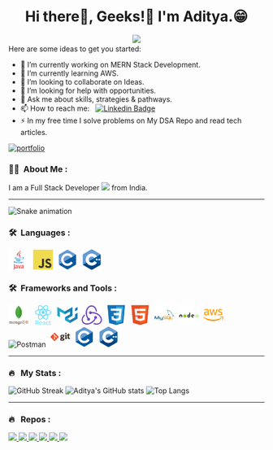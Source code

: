 <h1 align="center">Hi there👋, Geeks!👀 I'm  Aditya.😁 </h1><a target="_blank">

<div id="header" align="center">
  <img src="https://media.giphy.com/media/M9gbBd9nbDrOTu1Mqx/giphy.gif" width="100"/>
</div>
Here are some ideas to get you started:

- 🔭 I’m currently working on MERN Stack Development.
- 🌱 I’m currently learning AWS.
- 👯 I’m looking to collaborate on Ideas.
- 🤔 I’m looking for help with opportunities.
- 💬 Ask me about skills, strategies & pathways.
- 📫 How to reach me: &nbsp; [![Linkedin Badge](https://img.shields.io/badge/-AdityaNarayan29-blue?style=flat&logo=Linkedin&logoColor=white)](https://www.linkedin.com/in/adityanarayan29/)
- ⚡ In my free time I solve problems on My DSA Repo and read tech articles.


[![portfolio](https://img.shields.io/badge/my_portfolio-000?style=for-the-badge&logo=ko-fi&logoColor=white)](https://aditya29.netlify.app/)


### :technologist: &nbsp;About Me :

I am a Full Stack Developer <img src="https://media.giphy.com/media/WUlplcMpOCEmTGBtBW/giphy.gif" width="30"> from India.

---
  ![Snake animation](https://github.com/AdityaNarayan2000/AdityaNarayan2000/blob/output/github-contribution-grid-snake.svg)

### 🛠 &nbsp;Languages :

<p>
<img src="https://github.com/devicons/devicon/blob/master/icons/java/java-original-wordmark.svg" title="Java" alt="Java" width="40" height="40"/>&nbsp;
<img src="https://github.com/devicons/devicon/blob/master/icons/javascript/javascript-original.svg" title="JavaScript" alt="JavaScript" width="40" height="40"/>&nbsp;
<img src="https://github.com/devicons/devicon/blob/master/icons/c/c-original.svg" title="Git" **alt="Git" width="40" height="40"/>&nbsp;
<img src="https://github.com/devicons/devicon/blob/master/icons/cplusplus/cplusplus-original.svg" title="Git" **alt="Git" width="40" height="40"/>&nbsp;
</p>
 

### 🛠 &nbsp;Frameworks and Tools :

<p>
<img src="https://github.com/devicons/devicon/blob/master/icons/mongodb/mongodb-original-wordmark.svg" title="Java" alt="Java" width="40" height="40"/>&nbsp;
<img src="https://github.com/devicons/devicon/blob/master/icons/react/react-original-wordmark.svg" title="React" alt="React" width="40" height="40"/>&nbsp;
<img src="https://github.com/devicons/devicon/blob/master/icons/materialui/materialui-original.svg" title="Material UI" alt="Material UI" width="40" height="40"/>&nbsp;
<img src="https://github.com/devicons/devicon/blob/master/icons/redux/redux-original.svg" title="Redux" alt="Redux " width="40" height="40"/>&nbsp;
<img src="https://github.com/devicons/devicon/blob/master/icons/css3/css3-original.svg"  title="CSS3" alt="CSS" width="40" height="40"/>&nbsp;
<img src="https://github.com/devicons/devicon/blob/master/icons/html5/html5-original.svg" title="HTML5" alt="HTML" width="40" height="40"/>&nbsp;
<img src="https://github.com/devicons/devicon/blob/master/icons/mysql/mysql-original-wordmark.svg" title="MySQL"  alt="MySQL" width="40" height="40"/>&nbsp;
<img src="https://github.com/devicons/devicon/blob/master/icons/nodejs/nodejs-original-wordmark.svg" title="NodeJS" alt="NodeJS" width="40" height="40"/>&nbsp;
<img src="https://github.com/devicons/devicon/blob/master/icons/amazonwebservices/amazonwebservices-plain-wordmark.svg" title="AWS" alt="AWS" width="40" height="40"/>&nbsp;
<img src="https://www.vectorlogo.zone/logos/getpostman/getpostman-icon.svg" title="Postman"  alt="Postman" width="40" height="40"/>&nbsp;
<img src="https://github.com/devicons/devicon/blob/master/icons/git/git-original-wordmark.svg" title="Git" **alt="Git" width="40" height="40"/>&nbsp;
<img src="https://github.com/devicons/devicon/blob/master/icons/c/c-original.svg" title="Git" **alt="Git" width="40" height="40"/>&nbsp;
<img src="https://github.com/devicons/devicon/blob/master/icons/cplusplus/cplusplus-original.svg" title="Git" **alt="Git" width="40" height="40"/>&nbsp;
</p>
 

--- 
 
### 🔥 &nbsp; My Stats : 
 
![GitHub Streak](http://github-readme-streak-stats.herokuapp.com?user=AdityaNarayan2000&theme=dark&theme=flag-india)
![Aditya's GitHub stats](https://github-readme-stats.vercel.app/api?username=AdityaNarayan2000&show_icons=true&theme=flag-india)
![Top Langs](https://github-readme-stats.vercel.app/api/top-langs/?username=AdityaNarayan2000&layout=compact&theme=radical)


---
### 🔥 &nbsp; Repos : 
<p>
  <a href="https://github.com/AdityaNarayan2000/Portfolio_Structure">
    <img src="https://github-readme-stats.vercel.app/api/pin/?username=AdityaNarayan2000&repo=Portfolio_Structure&show_icons=true&theme=radical" />
  </a>
  <a href="https://https://github.com/AdityaNarayan2000/LottoPlay">
    <img src="https://github-readme-stats.vercel.app/api/pin/?username=AdityaNarayan2000&repo=LottoPlay&show_icons=true&theme=radical" />
  </a>
  <a href="https://github.com/AdityaNarayan2000/Gym">
    <img src="https://github-readme-stats.vercel.app/api/pin/?username=AdityaNarayan2000&repo=Gym&show_icons=true&theme=radical" />
  </a>
  <a href="https://github.com/AdityaNarayan2000/DSA">
    <img src="https://github-readme-stats.vercel.app/api/pin/?username=AdityaNarayan2000&repo=DSA&show_icons=true&theme=radical" />
  </a>
  <a href="https://github.com/AdityaNarayan2000/Salut">
    <img src="https://github-readme-stats.vercel.app/api/pin/?username=AdityaNarayan2000&repo=Salut&show_icons=true&theme=radical" />
  </a>
  <a href="https://github.com/AdityaNarayan2000/Sanscript-Tech.github.io">
    <img src="https://github-readme-stats.vercel.app/api/pin/?username=AdityaNarayan2000&repo=Sanscript-Tech.github.io&show_icons=true&theme=radical" />
  </a>
</p>

